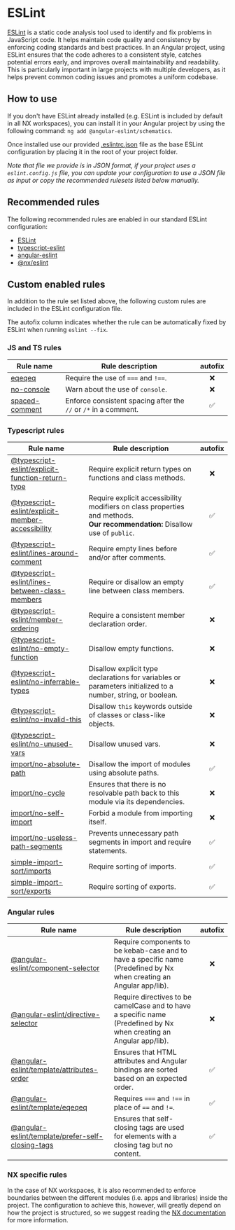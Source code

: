 # ESLint

[ESLint](https://eslint.org) is a static code analysis tool used to identify and fix problems in JavaScript code. It
helps maintain code quality and consistency by enforcing coding standards and best practices. In an Angular project,
using ESLint ensures that the code adheres to a consistent style, catches potential errors early, and improves overall
maintainability and readability. This is particularly important in large projects with multiple developers, as it helps
prevent common coding issues and promotes a uniform codebase.

## How to use

If you don't have ESLint already installed (e.g. ESLint is included by default in all NX workspaces), you can install it
in your Angular project by using the following command: `ng add @angular-eslint/schematics`.

Once installed use our provided [.eslintrc.json](standalone/.eslintrc.json) file as the base ESLint configuration by
placing it in
the root of your project folder.

_Note that file we provide is in JSON format, if your project uses a `eslint.config.js` file, you can update your
configuration to use a JSON file as input or copy the recommended rulesets listed below manually._

## Recommended rules

The following recommended rules are enabled in our standard ESLint configuration:

- [ESLint](https://eslint.org/docs/latest/rules/#suggestions)
- [typescript-eslint](https://typescript-eslint.io/rules/)
- [angular-eslint](https://github.com/angular-eslint/angular-eslint)
- [@nx/eslint](https://nx.dev/nx-api/eslint#nxeslint-configuration)

## Custom enabled rules

In addition to the rule set listed above, the following custom rules are included in the ESLint configuration file.

The autofix column indicates whether the rule can be automatically fixed by ESLint when running `eslint --fix`.

### JS and TS rules

| Rule name                                                             | Rule description                                                | autofix |
| --------------------------------------------------------------------- | --------------------------------------------------------------- | :-----: |
| [eqeqeq](https://eslint.org/docs/latest/rules/eqeqeq)                 | Require the use of `===` and `!==`.                             |   ❌    |
| [no-console](https://eslint.org/docs/latest/rules/no-console)         | Warn about the use of `console`.                                |   ❌    |
| [spaced-comment](https://eslint.org/docs/latest/rules/spaced-comment) | Enforce consistent spacing after the `//` or `/*` in a comment. |   ✅    |

### Typescript rules

| Rule name                                                                                                                             | Rule description                                                                                                                 | autofix |
| ------------------------------------------------------------------------------------------------------------------------------------- | -------------------------------------------------------------------------------------------------------------------------------- | :-----: |
| [@typescript-eslint/explicit-function-return-type](https://typescript-eslint.io/rules/explicit-function-return-type/)                 | Require explicit return types on functions and class methods.                                                                    |   ❌    |
| [@typescript-eslint/explicit-member-accessibility](https://typescript-eslint.io/rules/explicit-member-accessibility)                  | Require explicit accessibility modifiers on class properties and methods.<br/> **Our recommendation:** Disallow use of `public`. |   ✅    |
| [@typescript-eslint/lines-around-comment](https://eslint.org/docs/latest/rules/lines-around-comment)                                  | Require empty lines before and/or after comments.                                                                                |   ✅    |
| [@typescript-eslint/lines-between-class-members](https://typescript-eslint.io/rules/lines-between-class-members)                      | Require or disallow an empty line between class members.                                                                         |   ✅    |
| [@typescript-eslint/member-ordering](https://typescript-eslint.io/rules/member-ordering)                                              | Require a consistent member declaration order.                                                                                   |   ❌    |
| [@typescript-eslint/no-empty-function](https://typescript-eslint.io/rules/no-empty-function)                                          | Disallow empty functions.                                                                                                        |   ❌    |
| [@typescript-eslint/no-inferrable-types](https://typescript-eslint.io/rules/no-inferrable-types)                                      | Disallow explicit type declarations for variables or parameters initialized to a number, string, or boolean.                     |   ❌    |
| [@typescript-eslint/no-invalid-this](https://typescript-eslint.io/rules/no-invalid-this)                                              | Disallow `this` keywords outside of classes or class-like objects.                                                               |   ❌    |
| [@typescript-eslint/no-unused-vars](https://typescript-eslint.io/rules/no-unused-vars)                                                | Disallow unused vars.                                                                                                            |   ❌    |
| [import/no-absolute-path](https://github.com/import-js/eslint-plugin-import/blob/main/docs/rules/no-absolute-path.md)                 | Disallow the import of modules using absolute paths.                                                                             |   ✅    |
| [import/no-cycle](https://github.com/import-js/eslint-plugin-import/blob/main/docs/rules/no-cycle.md)                                 | Ensures that there is no resolvable path back to this module via its dependencies.                                               |   ❌    |
| [import/no-self-import](https://github.com/import-js/eslint-plugin-import/blob/main/docs/rules/no-self-import.md)                     | Forbid a module from importing itself.                                                                                           |   ❌    |
| [import/no-useless-path-segments](https://github.com/import-js/eslint-plugin-import/blob/main/docs/rules/no-useless-path-segments.md) | Prevents unnecessary path segments in import and require statements.                                                             |   ✅    |
| [simple-import-sort/imports](https://github.com/lydell/eslint-plugin-simple-import-sort)                                              | Require sorting of imports.                                                                                                      |   ✅    |
| [simple-import-sort/exports](https://github.com/lydell/eslint-plugin-simple-import-sort)                                              | Require sorting of exports.                                                                                                      |   ✅    |

### Angular rules

| Rule name                                                                                                                                                                              | Rule description                                                                                                     | autofix |
| -------------------------------------------------------------------------------------------------------------------------------------------------------------------------------------- | -------------------------------------------------------------------------------------------------------------------- | :-----: |
| [@angular-eslint/component-selector](https://github.com/angular-eslint/angular-eslint/blob/main/packages/eslint-plugin/docs/rules/component-selector.md)                               | Require components to be kebab-case and to have a specific name (Predefined by Nx when creating an Angular app/lib). |   ❌    |
| [@angular-eslint/directive-selector](https://github.com/angular-eslint/angular-eslint/blob/main/packages/eslint-plugin/docs/rules/directive-selector.md)                               | Require directives to be camelCase and to have a specific name (Predefined by Nx when creating an Angular app/lib).  |   ❌    |
| [@angular-eslint/template/attributes-order](https://github.com/angular-eslint/angular-eslint/blob/main/packages/eslint-plugin-template/docs/rules/attributes-order.md)                 | Ensures that HTML attributes and Angular bindings are sorted based on an expected order.                             |   ✅    |
| [@angular-eslint/template/eqeqeq](https://github.com/angular-eslint/angular-eslint/blob/main/packages/eslint-plugin-template/docs/rules/eqeqeq.md)                                     | Requires `===` and `!==` in place of `==` and `!=`.                                                                  |   ✅    |
| [@angular-eslint/template/prefer-self-closing-tags](https://github.com/angular-eslint/angular-eslint/blob/main/packages/eslint-plugin-template/docs/rules/prefer-self-closing-tags.md) | Ensures that self-closing tags are used for elements with a closing tag but no content.                              |   ✅    |

### NX specific rules

In the case of NX workspaces, it is also recommended to enforce boundaries between the different modules (i.e. apps and
libraries) inside the project. The configuration to achieve this, however, will greatly depend on how the project is
structured, so we suggest reading the [NX documentation](https://nx.dev/features/enforce-module-boundaries) for more
information.
